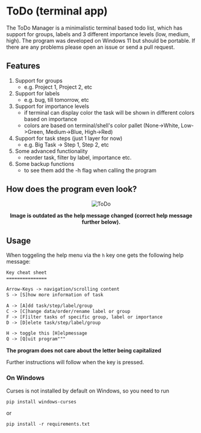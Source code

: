 # ToDo (terminal app)

The ToDo Manager is a minimalistic terminal based todo list, which has support for groups, labels and 3 different importance levels (low, medium, high). The program was developed on Windows 11 but should be portable. If there are any problems please open an issue or send a pull request.

## Features

1. Support for groups
    - e.g. Project 1, Project 2, etc
1. Support for labels
    - e.g. bug, till tomorrow, etc
1. Support for importance levels
    - if terminal can display color the task will be shown in different colors based on importance
    - colors are based on terminal/shell's color pallet (None->White, Low->Green, Medium->Blue, High->Red)
1. Support for task steps (just 1 layer for now)
    - e.g. Big Task -> Step 1, Step 2, etc
1. Some advanced functionality
    - reorder task, filter by label, importance etc.
1. Some backup functions
    - to see them add the -h flag when calling the program

## How does the program even look?

<div align="center">

![ToDo](https://github.com/Testspieler09/todo/assets/142326461/5d25d5d6-a66d-4948-976d-d425d17a8ac1)

**Image is outdated as the help message changed (correct help message further below).**

</div>

## Usage

When toggeling the help menu via the `h` key one gets the following help message:

```txt
Key cheat sheet
===============

Arrow-Keys -> navigation/scrolling content
S -> [S]how more information of task

A -> [A]dd task/step/label/group
C -> [C]hange data/order/rename label or group
F -> [F]ilter tasks of specific group, label or importance
D -> [D]elete task/step/label/group

H -> toggle this [H]elpmessage
Q -> [Q]uit program"""
```

**The program does not care about the letter being capitalized**

Further instructions will follow when the key is pressed.

### On Windows

Curses is not installed by default on Windows, so you need to run

```pwsh
pip install windows-curses
```

or

```pwsh
pip install -r requirements.txt
```
